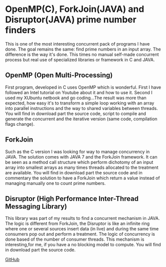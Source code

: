 # OpenMP(C), ForkJoin(JAVA) and Disruptor(JAVA) prime number finders
This is one of the most interesting concurrent pack of programs I have done. The goal remains the same: find prime numbers in an input array. The difference is the way it's done. This times no manual self-made concurrent process but real use of specialized libraries or framework in C and JAVA.

## OpenMP (Open Multi-Processing)
First program, developed in C uses OpenMP which is wonderful. First I have followed an Intel tutorial on Youtube about it and how to use it. Second I used my XUbuntu netbook and go coding...The result was more than expected, how easy it's to transform a simple loop working with an array into parallel instructions and the way to shared variables between threads. You will find in download part the source code, script to compile and generate the concurrent and the iterative version (same code, compilation flags change).

## ForkJoin
Such as the C version I was looking for way to manage concurrency in JAVA. The solution comes with JAVA 7 and the ForkJoin framework. It can be seen as a method call structure which perform dichotomy of an input array into smallest arrays as many times threads allocated to the treatment are available. You will find in download part the source code and in commentary the solution to have a ForkJoin which return a value instead of managing manually one to count prime numbers.

## Disruptor (High Performance Inter-Thread Messaging Library)
This library was part of my results to find a concurrent mechanism in JAVA. The logic is different from ForkJoin, the Disruptor is like an infinite ring where one or several sources insert data (in live) and during the same time consumers pop out and perform a treatment. The logic of concurrency is done based of the number of consumer threads. This mechanism is interesting,for me, if you have a no blocking model to compute. You will find in download part the source code.

[GitHub](https://github.com/creativeyann17/Prime_C_JAVA)